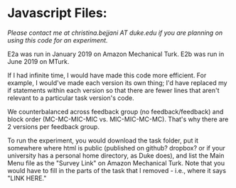 # Javascript Files:

*Please contact me at christina.bejjani AT duke.edu if you are planning on using this code for an experiment.* 

E2a was run in January 2019 on Amazon Mechanical Turk. E2b was run in June 2019 on MTurk.

If I had infinite time, I would have made this code more efficient. For example, I would've made each version its own thing; I'd have replaced my if statements within each version so that there are fewer lines that aren't relevant to a particular task version's code.

We counterbalanced across feedback group (no feedback/feedback) and block order (MC-MC-MIC-MIC vs. MIC-MIC-MC-MC). That's why there are 2 versions per feedback group.

To run the experiment, you would download the task folder, put it somewhere where html is public (published on github? dropbox? or if your university has a personal home directory, as Duke does), and list the Main Menu file as the "Survey Link" on Amazon Mechanical Turk. Note that you would have to fill in the parts of the task that I removed - i.e., where it says "LINK HERE."
